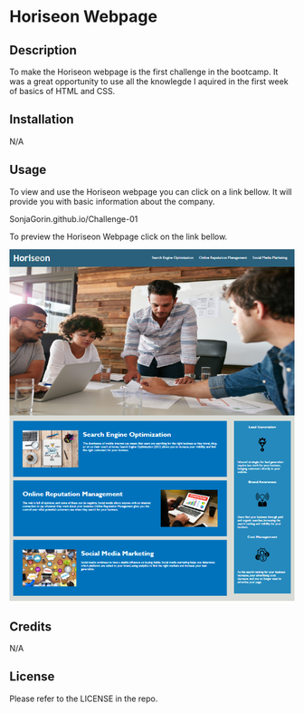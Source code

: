 # Horiseon Webpage

## Description

To make the Horiseon webpage is the first challenge in the bootcamp. It was a great opportunity to use all the knowlegde I aquired in the first week of basics of HTML and CSS. 

## Installation

N/A

## Usage

To view and use the Horiseon webpage you can click on a link bellow. It will provide you with basic information about the company.

SonjaGorin.github.io/Challenge-01

To preview the Horiseon Webpage click on the link bellow.

![Horiseon-Webpage-Screenshot](assets/images/Horiseon-Webpage-Screenshot.png)

## Credits

N/A

## License

Please refer to the LICENSE in the repo.
